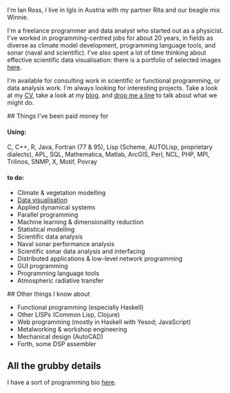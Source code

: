 <div class="grid_15">

I'm Ian Ross, I live in Igls in Austria with my partner Rita and our
beagle mix Winnie.

I'm a freelance programmer and data analyst who started out as a
physicist.  I've worked in programming-centred jobs for about 20
years, in fields as diverse as climate model development, programming
language tools, and sonar (naval and scientific).  I've also spent a
lot of time thinking about effective scientific data visualisation:
there is a portfolio of selected images
[here](/data-visualisation.html).

I'm available for consulting work in scientific or functional
programming, or data analysis work.  I'm always looking for
interesting projects.  Take a look at my [CV](/files/cv.pdf), take a
look at my [blog](/blog), and
[drop me a line](mailto:ian@skybluetrades.net) to talk about what we
might do.

<div class="grid_8">
## Things I've been paid money for

#### Using:

C, C++, R, Java, Fortran (77 & 95), Lisp (Scheme, AUTOLisp,
proprietary dialects), APL, SQL, Mathematica, Matlab, ArcGIS, Perl,
NCL, PHP, MPI, Trilinos, SNMP, X, Motif, Povray

#### to do:

 * Climate & vegetation modelling
 * [Data visualisation](/data-visualisation.html)
 * Applied dynamical systems
 * Parallel programming
 * Machine learning & dimensionality reduction
 * Statistical modelling
 * Scientific data analysis
 * Naval sonar performance analysis
 * Scientific sonar data analysis and interfacing
 * Distributed applications & low-level network programming
 * GUI programming
 * Programming language tools
 * Atmospheric radiative transfer
</div>

<div class="grid_7">
## Other things I know about

 * Functional programming (especially Haskell)
 * Other LISPs (Common Lisp, Clojure)
 * Web programming (mostly in Haskell with Yesod; JavaScript)
 * Metalworking & workshop engineering
 * Mechanical design (AutoCAD)
 * Forth, some DSP assembler
 
## All the grubby details

I have a sort of programming bio [here](/programming-bio.html).
</div>

</div>
